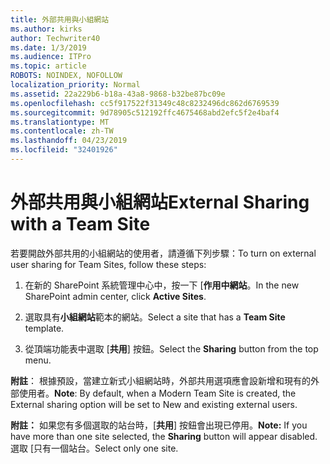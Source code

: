 ```yaml
---
title: 外部共用與小組網站
ms.author: kirks
author: Techwriter40
ms.date: 1/3/2019
ms.audience: ITPro
ms.topic: article
ROBOTS: NOINDEX, NOFOLLOW
localization_priority: Normal
ms.assetid: 22a229b6-b18a-43a8-9868-b32be87bc09e
ms.openlocfilehash: cc5f917522f31349c48c8232496dc862d6769539
ms.sourcegitcommit: 9d78905c512192ffc4675468abd2efc5f2e4baf4
ms.translationtype: MT
ms.contentlocale: zh-TW
ms.lasthandoff: 04/23/2019
ms.locfileid: "32401926"
---
```

# <a name="external-sharing-with-a-team-site"></a><span data-ttu-id="1801b-102">外部共用與小組網站</span><span class="sxs-lookup"><span data-stu-id="1801b-102">External Sharing with a Team Site</span></span>

<span data-ttu-id="1801b-103">若要開啟外部共用的小組網站的使用者，請遵循下列步驟：</span><span class="sxs-lookup"><span data-stu-id="1801b-103">To turn on external user sharing for Team Sites, follow these steps:</span></span> 
  
1. <span data-ttu-id="1801b-104">在新的 SharePoint 系統管理中心中，按一下 [**作用中網站**。</span><span class="sxs-lookup"><span data-stu-id="1801b-104">In the new SharePoint admin center, click **Active Sites**.</span></span>
  
2. <span data-ttu-id="1801b-105">選取具有**小組網站**範本的網站。</span><span class="sxs-lookup"><span data-stu-id="1801b-105">Select a site that has a **Team Site** template.</span></span> 
  
3. <span data-ttu-id="1801b-106">從頂端功能表中選取 [**共用**] 按鈕。</span><span class="sxs-lookup"><span data-stu-id="1801b-106">Select the **Sharing** button from the top menu.</span></span> 
  
 <span data-ttu-id="1801b-107">**附註**： 根據預設，當建立新式小組網站時，外部共用選項應會設新增和現有的外部使用者。</span><span class="sxs-lookup"><span data-stu-id="1801b-107">**Note**: By default, when a Modern Team Site is created, the External sharing option will be set to New and existing external users.</span></span> 
  
 <span data-ttu-id="1801b-108">**附註：** 如果您有多個選取的站台時，[**共用**] 按鈕會出現已停用。</span><span class="sxs-lookup"><span data-stu-id="1801b-108">**Note:** If you have more than one site selected, the **Sharing** button will appear disabled.</span></span> <span data-ttu-id="1801b-109">選取 [只有一個站台。</span><span class="sxs-lookup"><span data-stu-id="1801b-109">Select only one site.</span></span> 
  

